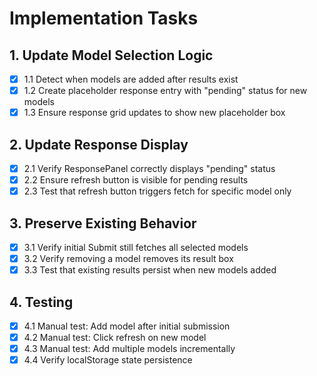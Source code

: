 # Implementation Tasks

## 1. Update Model Selection Logic
- [x] 1.1 Detect when models are added after results exist
- [x] 1.2 Create placeholder response entry with "pending" status for new models
- [x] 1.3 Ensure response grid updates to show new placeholder box

## 2. Update Response Display
- [x] 2.1 Verify ResponsePanel correctly displays "pending" status
- [x] 2.2 Ensure refresh button is visible for pending results
- [x] 2.3 Test that refresh button triggers fetch for specific model only

## 3. Preserve Existing Behavior
- [x] 3.1 Verify initial Submit still fetches all selected models
- [x] 3.2 Verify removing a model removes its result box
- [x] 3.3 Test that existing results persist when new models added

## 4. Testing
- [x] 4.1 Manual test: Add model after initial submission
- [x] 4.2 Manual test: Click refresh on new model
- [x] 4.3 Manual test: Add multiple models incrementally
- [x] 4.4 Verify localStorage state persistence
